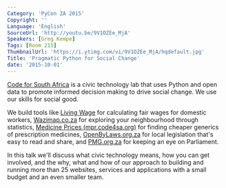 ```yaml
---
Category: 'PyCon ZA 2015'
Copyright: ''
Language: 'English'
SourceUrl: 'http://youtu.be/9V1OZEe_MjA'
Speakers: [Greg Kempe]
Tags: [Room 215]
ThumbnailUrl: 'https://i.ytimg.com/vi/9V1OZEe_MjA/hqdefault.jpg'
Title: 'Pragmatic Python for Social Change'
date: '2015-10-01'
---
```

[Code for South Africa](http://code4sa.org) is a civic technology lab that uses Python and open data to promote informed decision making to drive social change. We use our skills for social good.

We build tools like [Living Wage](http://living-wage.co.za/) for calculating fair wages for domestic workers, [Wazimap.co.za](http://wazimap.co.za) for exploring your neighbourhood through statistics, [Medicine Prices (mpr.code4sa.org)](http://mpr.code4sa.org) for finding cheaper generics of prescription medicines, [OpenByLaws.org.za](http://openbylaws.org.za) for local legislation that's easy to read and share, and [PMG.org.za](http://pmg.org.za) for keeping an eye on Parliament.

In this talk we'll discuss what civic technology means, how you can get involved, and the why, what and how of our approach to building and running more than 25 websites, services and applications with a small budget and an even smaller team.